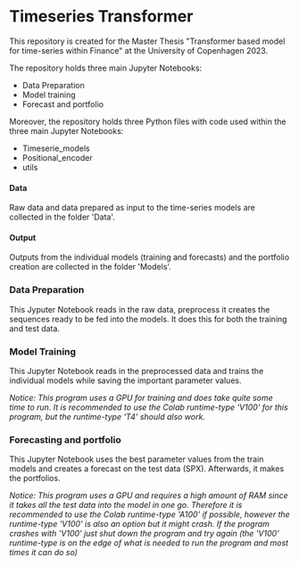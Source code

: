 # Timeseries Transformer

This repository is created for the Master Thesis "Transformer based model for time-series within Finance" at the University of Copenhagen 2023.

The repository holds three main Jupyter Notebooks:
- Data Preparation
- Model training
- Forecast and portfolio

Moreover, the repository holds three Python files with code used within the three main Jupyter Notebooks:
- Timeserie_models
- Positional_encoder
- utils

#### Data
Raw data and data prepared as input to the time-series models are collected in the folder 'Data'.

#### Output
Outputs from the individual models (training and forecasts) and the portfolio creation are collected in the folder 'Models'.


### Data Preparation
This Jyputer Notebook reads in the raw data, preprocess it creates the sequences ready to be fed into the models. It does this for both the training and test data.

### Model Training
This Jupyter Notebook reads in the preprocessed data and trains the individual models while saving the important parameter values.

*Notice: This program uses a GPU for training and does take quite some time to run. It is recommended to use the Colab runtime-type 'V100' for this program, but the runtime-type 'T4' should also work.*

### Forecasting and portfolio
This Jupyter Notebook uses the best parameter values from the train models and creates a forecast on the test data (SPX). Afterwards, it makes the portfolios.

*Notice: This program uses a GPU and requires a high amount of RAM since it takes all the test data into the model in one go. Therefore it is recommended to use the Colab runtime-type 'A100' if possible, however the runtime-type 'V100' is also an option but it might crash. If the program crashes with 'V100' just shut down the program and try again (the 'V100' runtime-type is on the edge of what is needed to run the program and most times it can do so)*


